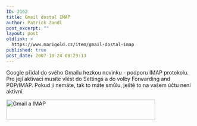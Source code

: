 ```yaml
---
ID: 2162
title: Gmail dostal IMAP
author: Patrick Zandl
post_excerpt: ""
layout: post
oldlink: >
  https://www.marigold.cz/item/gmail-dostal-imap
published: true
post_date: 2007-10-24 08:29:13
---
```

Google přidal do svého Gmailu hezkou novinku - podporu IMAP protokolu. Pro její aktivaci musíte vlést do Settings a do volby Forwarding and POP/IMAP. Pokud ji nemáte, tak to máte smůlu, ještě to na vašem účtu není aktivní.

<a href="http://www.marigold.cz/wp-content/gmailimap.png"><img src="http://www.marigold.cz/wp-content/_gmailimap.png" width="400" height="55" alt="Gmail a IMAP" title="Gmail a IMAP"  /></a>